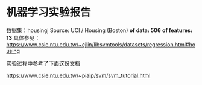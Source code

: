 # 机器学习实验报告
数据集：housingj
Source: UCI / Housing (Boston)
**of data: 506**
**of features: 13**
具体参见：https://www.csie.ntu.edu.tw/~cjlin/libsvmtools/datasets/regression.html#housing

实验过程中参考了下面这份文档

https://www.csie.ntu.edu.tw/~piaip/svm/svm_tutorial.html
